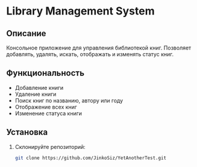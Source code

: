 # Library Management System

## Описание
Консольное приложение для управления библиотекой книг. Позволяет добавлять, удалять, искать, отображать и изменять статус книг.

## Функциональность
- Добавление книги
- Удаление книги
- Поиск книг по названию, автору или году
- Отображение всех книг
- Изменение статуса книги

## Установка
1. Склонируйте репозиторий:
   ```bash
   git clone https://github.com/JinkoSiz/YetAnotherTest.git
